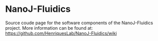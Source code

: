 # NanoJ-Fluidics
Source coude page for the software components of the NanoJ-Fluidics project.
More information can be found at: https://github.com/HenriquesLab/NanoJ-Fluidics/wiki
